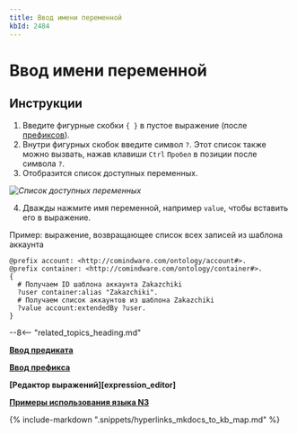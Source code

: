 ```yaml
---
title: Ввод имени переменной
kbId: 2484
---
```


# Ввод имени переменной

## Инструкции

1. Введите фигурные скобки `{ }` в пустое выражение (после [префиксов](https://kb.comindware.ru/article.php?id=2477)).
2. Внутри фигурных скобок введите символ `?`. Этот список также можно вызвать, нажав клавиши `Ctrl` `Пробел` в позиции после символа `?`.
3. Отобразится список доступных переменных.

_![Список доступных переменных](https://kb.comindware.ru/assets/n3_editor_variable_autocomplete.png)_

4. Дважды нажмите имя переменной, например `value`, чтобы вставить его в выражение.

Пример: выражение, возвращающее список всех записей из шаблона аккаунта

```
@prefix account: <http://comindware.com/ontology/account#>.  
@prefix container: <http://comindware.com/ontology/container#>.  
{  
  # Получаем ID шаблона аккаунта Zakazchiki  
  ?user container:alias "Zakazchiki".  
  # Получаем список аккаунтов из шаблона Zakazchiki  
  ?value account:extendedBy ?user.  
}
```

--8<-- "related_topics_heading.md"

**[Ввод предиката](https://kb.comindware.ru/article.php?id=2479)**

**[Ввод префикса](https://kb.comindware.ru/article.php?id=2477)**

**[Редактор выражений][expression_editor]**

**[Примеры использования языка N3](https://kb.comindware.ru/category.php?id=408)**

{% include-markdown ".snippets/hyperlinks_mkdocs_to_kb_map.md" %}
